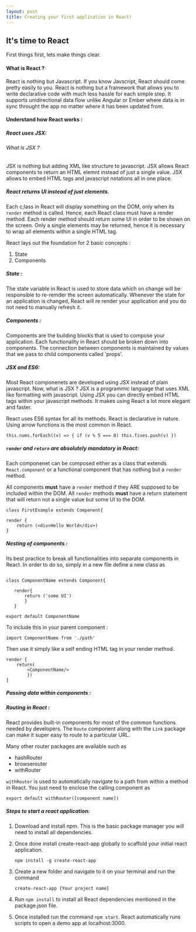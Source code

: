 ```yaml
---
layout: post
title: Creating your first application in React!
---
```


## It's time to React

First things first, lets make things clear. 

#### What is React ?

React is nothing but Javascript. If you know Javscript, React should come pretty easily to you.
React is nothing but a framework that allows you to write declarative code with much less hassle for each simple step.
It supports unidirectional data flow unlike Angular or Ember where data is in sync throught the app no matter where it has been updated from.
#### Understand how React works :

##### React uses JSX:

###### What is JSX ?

JSX is nothing but adding XML like structure to javascript. JSX allows React components to return an HTML elemnt instead of just a single value.
JSX allows to embed HTML tags and javascript notations all in one place.

##### React returns UI instead of just elements.

Each c;lass in React will display something on the DOM, only when its `render` method is called. Hence, each React class must have a render method.
Each render method should return some UI in order to be shown on the screen. Only a single elements may be returned, hence it is necessary to wrap all elements within a single HTML tag.

React lays out the foundation for 2 basic concepts :

1. State
2. Components

##### State : 

The state variable in React is used to store data which on change will be responsible to re-remder the screen automatically.
Whenever the state for an application is changed, React will re render your application and you do not need to manually refresh it.

##### Components :

Components are the building blocks that is used to compose your application. Each functionality in React should be broken down into components.
The connection between components is maintained by values that we pass to child components called 'props'.

##### JSX and ES6:

Most React componenets are developed using JSX instead of plain javascript. Now, what is JSX ?
JSX is a programmic language that uses XML like formatting with javascript. Using JSX you can directly embed HTML tags within your javascript methods.
It makes using React a lot more elegant and faster.

React uses ES6 syntax for all its methods. React is declarative in nature. Using arrow functions is the most common in React.

`this.nums.forEach((v) => {
    if (v % 5 === 0)
        this.fives.push(v)
})`

##### `render` and `return` are absolutely mandatory in React:

Each componenet can be composed either as a class that extends `React.component` or a functional component that has nothing but a `render` method.

All components **must** have a `render` method if they ARE supposed to be included within the DOM.
All `render` methods **must** have a return statement that will return not a single value but some UI to the DOM.

```
class FirstExample extends Component{

render {
    return (<div>Hello World</div>)
}

```
##### Nesting of components :

Its best practice to break all functionalities into separate components in React.
 In order to do so, simply in a new file define a new class as
 
 ```

class ComponentName extends Component{
    
    render{
        return ('some UI')
        }
    }

export default ComponentName
```

To include this in your parent component :

`import ComponentName from './path'`

Then use it simply like a self ending HTML tag in your render method.

```
render {
    return(
        <ComponentName/>
        })
}
```

##### Passing data within components :



##### Routing in React :

React provides built-in components for most of the common functions needed by developers.
 The `Route` component along with the `Link` package can make it super easy to route to a particular URL.
 
 Many other router packages are available such as
 
 * hashRouter
 * browserouter
 * withRouter
 
 `withRouter` is used to automatically navigate to a path from within a method in React.
 You just need to enclose the calling component as
 
 `export default withRouter([component name])`

##### Steps to start a react application:

1. Download and install npm. This is the basic package manager you will need to install all dependencies.
2. Once done install create-react-app globally to scaffold your initial react application.

    `npm install -g create-react-app`

3. Create a new folder and navigate to it on your terminal and run the command

    `create-react-app {Your project name}`
4. Run `npm install` to install all React dependencies mentioned in the package.json file.
5. Once installed run the command `npm start`. React automatically runs scripts to open a demo app at localhost:3000.



